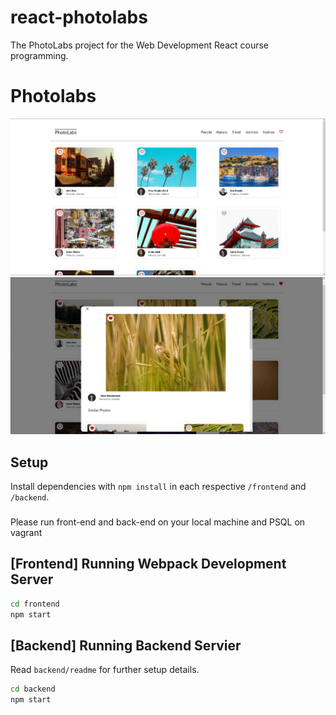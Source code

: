 # react-photolabs
The PhotoLabs project for the Web Development React course programming.

# Photolabs
!["screenshot PhotoLabs home page"](https://github.com/ehabahmed23/photolabs/blob/main/docs/photoLabs-home.PNG)
!["screenshot PhotoLabs Modal page"](https://github.com/ehabahmed23/photolabs/blob/main/docs/photoLabs-modal.PNG)
## Setup

Install dependencies with `npm install` in each respective `/frontend` and `/backend`.

### 
Please run front-end and back-end on your local machine and PSQL on vagrant

## [Frontend] Running Webpack Development Server

```sh
cd frontend
npm start
```

## [Backend] Running Backend Servier

Read `backend/readme` for further setup details.

```sh
cd backend
npm start
```
